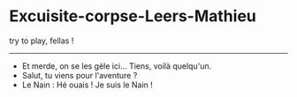# Excuisite-corpse-Leers-Mathieu
try to play, fellas !
________________________________

- Et merde, on se les gèle ici... Tiens, voilà quelqu'un.
- Salut, tu viens pour l'aventure ?
- Le Nain : Hé ouais ! Je suis le Nain !